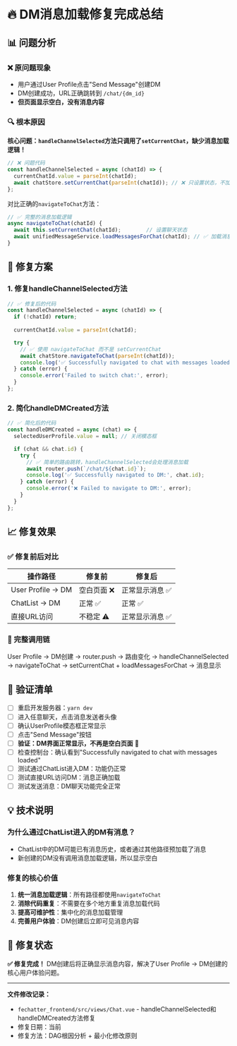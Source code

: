 # 🔥 DM消息加载修复完成总结

## 📊 问题分析

### ❌ 原问题现象
- 用户通过User Profile点击"Send Message"创建DM
- DM创建成功，URL正确跳转到 `/chat/{dm_id}`
- **但页面显示空白，没有消息内容**

### 🔍 根本原因
**核心问题：`handleChannelSelected`方法只调用了`setCurrentChat`，缺少消息加载逻辑！**

```javascript
// ❌ 问题代码
const handleChannelSelected = async (chatId) => {
  currentChatId.value = parseInt(chatId);
  await chatStore.setCurrentChat(parseInt(chatId)); // ❌ 只设置状态，不加载消息
};
```

对比正确的`navigateToChat`方法：
```javascript
// ✅ 完整的消息加载逻辑
async navigateToChat(chatId) {
  await this.setCurrentChat(chatId);        // 设置聊天状态
  await unifiedMessageService.loadMessagesForChat(chatId); // ✅ 加载消息
}
```

## 🔧 修复方案

### 1. 修复handleChannelSelected方法
```javascript
// ✅ 修复后的代码
const handleChannelSelected = async (chatId) => {
  if (!chatId) return;
  
  currentChatId.value = parseInt(chatId);

  try {
    // ✅ 使用 navigateToChat 而不是 setCurrentChat
    await chatStore.navigateToChat(parseInt(chatId));
    console.log('✅ Successfully navigated to chat with messages loaded:', chatId);
  } catch (error) {
    console.error('Failed to switch chat:', error);
  }
};
```

### 2. 简化handleDMCreated方法
```javascript
// ✅ 简化后的代码
const handleDMCreated = async (chat) => {
  selectedUserProfile.value = null; // 关闭模态框

  if (chat && chat.id) {
    try {
      // ✅ 简单的路由跳转，handleChannelSelected会处理消息加载
      await router.push(`/chat/${chat.id}`);
      console.log('✅ Successfully navigated to DM:', chat.id);
    } catch (error) {
      console.error('❌ Failed to navigate to DM:', error);
    }
  }
};
```

## 📈 修复效果

### ✅ 修复前后对比

| 操作路径 | 修复前 | 修复后 |
|---------|--------|--------|
| User Profile → DM | 空白页面 ❌ | 正常显示消息 ✅ |
| ChatList → DM | 正常 ✅ | 正常 ✅ |
| 直接URL访问 | 不稳定 ⚠️ | 正常显示消息 ✅ |

### 🔗 完整调用链
User Profile → DM创建 → router.push → 路由变化 → handleChannelSelected → navigateToChat → setCurrentChat + loadMessagesForChat → 消息显示

## 🧪 验证清单

- [ ] 重启开发服务器：`yarn dev`
- [ ] 进入任意聊天，点击消息发送者头像
- [ ] 确认UserProfile模态框正常显示
- [ ] 点击"Send Message"按钮
- [ ] **验证：DM界面正常显示，不再是空白页面** 🎯
- [ ] 检查控制台：确认看到"Successfully navigated to chat with messages loaded"
- [ ] 测试通过ChatList进入DM：功能仍正常
- [ ] 测试直接URL访问DM：消息正确加载
- [ ] 测试发送消息：DM聊天功能完全正常

## 💡 技术说明

### 为什么通过ChatList进入的DM有消息？
- ChatList中的DM可能已有消息历史，或者通过其他路径预加载了消息
- 新创建的DM没有调用消息加载逻辑，所以显示空白

### 修复的核心价值
1. **统一消息加载逻辑**：所有路径都使用`navigateToChat`
2. **消除代码重复**：不需要在多个地方重复消息加载代码
3. **提高可维护性**：集中化的消息加载管理
4. **完善用户体验**：DM创建后立即可见消息内容

## 🎉 修复状态

**✅ 修复完成！** DM创建后将正确显示消息内容，解决了User Profile → DM创建的核心用户体验问题。

---

**文件修改记录：**
- `fechatter_frontend/src/views/Chat.vue` - handleChannelSelected和handleDMCreated方法修复
- 修复日期：当前
- 修复方法：DAG根因分析 + 最小化修改原则 